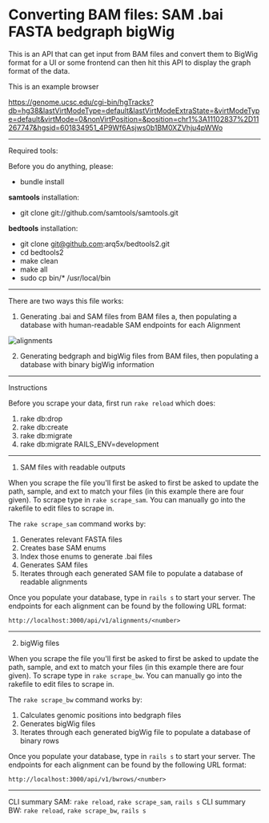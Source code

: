 # Converting BAM files: SAM .bai FASTA bedgraph bigWig

This is an API that can get input from BAM files and convert them to BigWig format for a UI or some frontend can then hit this API to display the graph format of the data.


This is an example browser

https://genome.ucsc.edu/cgi-bin/hgTracks?db=hg38&lastVirtModeType=default&lastVirtModeExtraState=&virtModeType=default&virtMode=0&nonVirtPosition=&position=chr1%3A11102837%2D11267747&hgsid=601834951_4P9Wf6Asjws0b1BM0XZVhju4pWWo

---

Required tools:

Before you do anything, please:

* bundle install

**samtools** installation:

* git clone git://github.com/samtools/samtools.git

**bedtools** installation:

* git clone git@github.com:arq5x/bedtools2.git
* cd bedtools2
* make clean
* make all
* sudo cp bin/* /usr/local/bin

---

There are two ways this file works:

1. Generating .bai and SAM files from BAM files a, then populating a database with human-readable SAM endpoints for each Alignment

![alignments](http://i.imgur.com/nKAPuFz.png)

2. Generating bedgraph and bigWig files from BAM files, then populating a database with binary bigWig information

---

Instructions

Before you scrape your data, first run `rake reload` which does:

1. rake db:drop
2. rake db:create
3. rake db:migrate
4. rake db:migrate RAILS_ENV=development

---

1) SAM files with readable outputs

When you scrape the file you'll first be asked to first be asked to update the path, sample, and ext to match your files (in this example there are four given). To scrape type in `rake scrape_sam`. You can manually go into the rakefile to edit files to scrape in.

The `rake scrape_sam` command works by:

1. Generates relevant FASTA files
2. Creates base SAM enums
3. Index those enums to generate .bai files
4. Generates SAM files
5. Iterates through each generated SAM file to populate a database of readable alignments

Once you populate your database, type in `rails s` to start your server. The endpoints for each alignment can be found by the following URL format:

`http://localhost:3000/api/v1/alignments/<number>`

---

2) bigWig files

When you scrape the file you'll first be asked to first be asked to update the path, sample, and ext to match your files (in this example there are four given). To scrape type in `rake scrape_bw`. You can manually go into the rakefile to edit files to scrape in.

The `rake scrape_bw` command works by:

1. Calculates genomic positions into bedgraph files
2. Generates bigWig files
3. Iterates through each generated bigWig file to populate a database of binary rows

Once you populate your database, type in `rails s` to start your server. The endpoints for each alignment can be found by the following URL format:

`http://localhost:3000/api/v1/bwrows/<number>`

---

CLI summary SAM: `rake reload`, `rake scrape_sam`, `rails s`
CLI summary BW:  `rake reload`, `rake scrape_bw`, `rails s`
